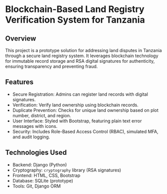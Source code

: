 # Blockchain-Based Land Registry Verification System for Tanzania

## Overview
This project is a prototype solution for addressing land disputes in Tanzania through a secure land registry system. 
It leverages blockchain technology for immutable record storage and RSA digital signatures for authenticity, 
ensuring transparency and preventing fraud.

## Features
- Secure Registration: Admins can register land records with digital signatures.
- Verification: Verify land ownership using blockchain records.
- Duplicate Prevention: Checks for unique land ownership based on plot number, district, and region.
- User Interface: Styled with Bootstrap, featuring plain text error messages with icons.
- Security: Includes Role-Based Access Control (RBAC), simulated MFA, and audit logging.

## Technologies Used
- Backend: Django (Python)
- Cryptography: `cryptography` library (RSA signatures)
- Frontend: HTML, CSS, Bootstrap
- Database: SQLite (prototype) 
- Tools: Git, Django ORM
